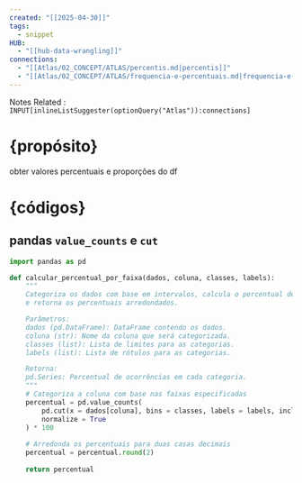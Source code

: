```yaml
---
created: "[[2025-04-30]]"
tags:
  - snippet
HUB:
  - "[[hub-data-wrangling]]"
connections:
  - "[[Atlas/02_CONCEPT/ATLAS/percentis.md|percentis]]"
  - "[[Atlas/02_CONCEPT/ATLAS/frequencia-e-percentuais.md|frequencia-e-percentuais]]"
---
```


Notes Related : `INPUT[inlineListSuggester(optionQuery("Atlas")):connections]` 

# {propósito}

obter valores percentuais e proporções do df
# {códigos}

## pandas `value_counts` e `cut`

```python
import pandas as pd

def calcular_percentual_por_faixa(dados, coluna, classes, labels):
    """
    Categoriza os dados com base em intervalos, calcula o percentual de ocorrências em cada categoria,
    e retorna os percentuais arredondados.

    Parâmetros:
    dados (pd.DataFrame): DataFrame contendo os dados.
    coluna (str): Nome da coluna que será categorizada.
    classes (list): Lista de limites para as categorias.
    labels (list): Lista de rótulos para as categorias.

    Retorna:
    pd.Series: Percentual de ocorrências em cada categoria.
    """
    # Categoriza a coluna com base nas faixas especificadas
    percentual = pd.value_counts(
        pd.cut(x = dados[coluna], bins = classes, labels = labels, include_lowest = True),
        normalize = True 
    ) * 100
    
    # Arredonda os percentuais para duas casas decimais
    percentual = percentual.round(2)
    
    return percentual
```